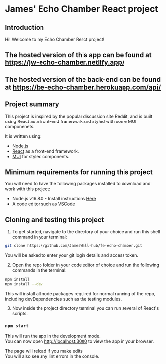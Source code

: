 # James' Echo Chamber React project

## Introduction

Hi! Welcome to my Echo Chamber React project!

## The hosted version of this app can be found at https://jw-echo-chamber.netlify.app/

## The hosted version of the back-end can be found at https://be-echo-chamber.herokuapp.com/api/

## Project summary

This project is inspired by the popular discussion site Reddit, and is built using React as a front-end framework snd styled with some MUI componenets.

It is written using:

- [Node.js](https://nodejs.org/en/)
- [React](https://reactjs.org/) as a front-end framework.
- [MUI](https://mui.com/) for styled components.

## Minimum requirements for running this project

You will need to have the following packages installed to download and work with this project:

- Node.js v16.8.0 - Install instructions [Here](https://nodejs.dev/learn/how-to-install-nodejs)
- A code editor such as [VSCode](https://code.visualstudio.com/)

## Cloning and testing this project

1. To get started, navigate to the directory of your choice and run this shell command in your terminal:

```bash
git clone https://github.com/JamesWall-hub/fe-echo-chamber.git
```

You will be asked to enter your git login details and access token.

2. Open the repo folder in your code editor of choice and run the following commands in the terminal:

```bash
npm install
npm install --dev
```

This will install all node packages required for normal running of the repo, including devDependencies such as the testing modules.

3. Now inside the project directory terminal you can run several of React's scripts.

### `npm start`

This will run the app in the development mode.\
You can now open [http://localhost:3000](http://localhost:3000) to view the app in your browser.

The page will reload if you make edits.\
You will also see any lint errors in the console.
